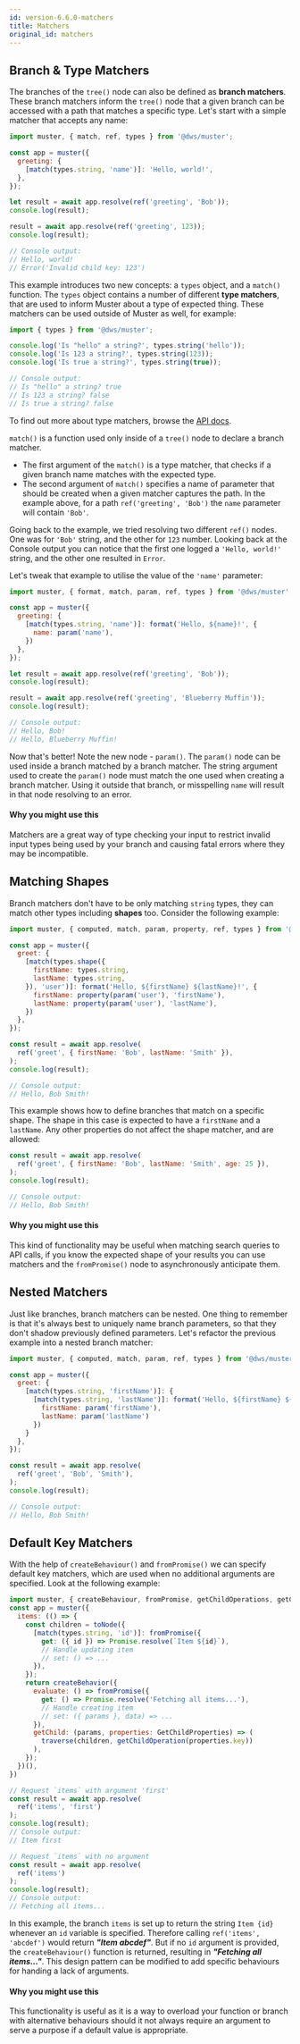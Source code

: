 ```yaml
---
id: version-6.6.0-matchers
title: Matchers
original_id: matchers
---
```

## Branch & Type Matchers
The branches of the `tree()` node can also be defined as **branch matchers**. These branch matchers inform the `tree()` node that a given branch can be accessed with a path that matches a specific type. Let's start with a simple matcher that accepts any name:
```javascript
import muster, { match, ref, types } from '@dws/muster';

const app = muster({
  greeting: {
    [match(types.string, 'name')]: 'Hello, world!',
  },
});

let result = await app.resolve(ref('greeting', 'Bob'));
console.log(result);

result = await app.resolve(ref('greeting', 123));
console.log(result);

// Console output:
// Hello, world!
// Error('Invalid child key: 123')
```
This example introduces two new concepts: a `types` object, and a `match()` function. The `types` object contains a number of different **type matchers**, that are used to inform Muster about a type of expected thing. These matchers can be used outside of Muster as well, for example:
```javascript
import { types } from '@dws/muster';

console.log('Is "hello" a string?', types.string('hello'));
console.log('Is 123 a string?', types.string(123));
console.log('Is true a string?', types.string(true));

// Console output:
// Is "hello" a string? true
// Is 123 a string? false
// Is true a string? false
```
To find out more about type matchers, browse the [API docs](/muster/api/latest/).

`match()` is a function used only inside of a `tree()` node to declare a branch matcher.
* The first argument of the `match()` is a type matcher, that checks if a given branch name matches with the expected type.
* The second argument of `match()` specifies a name of parameter that should be created when a given matcher captures the path. In the example above, for a path `ref('greeting', 'Bob')` the `name` parameter will contain `'Bob'`.

Going back to the example, we tried resolving two different `ref()` nodes. One was for `'Bob'` string, and the other for `123` number. Looking back at the Console output you can notice that the first one logged a `'Hello, world!'` string, and the other one resulted in `Error`.

Let's tweak that example to utilise the value of the `'name'` parameter:
```javascript
import muster, { format, match, param, ref, types } from '@dws/muster';

const app = muster({
  greeting: {
    [match(types.string, 'name')]: format('Hello, ${name}!', {
      name: param('name'),
    })
  },
});

let result = await app.resolve(ref('greeting', 'Bob'));
console.log(result);

result = await app.resolve(ref('greeting', 'Blueberry Muffin'));
console.log(result);

// Console output:
// Hello, Bob!
// Hello, Blueberry Muffin!
```
Now that's better! Note the new node - `param()`. The `param()` node can be used inside a branch matched by a branch matcher. The string argument used to create the `param()` node must match the one used when creating a branch matcher. Using it outside that branch, or misspelling `name` will result in that node resolving to an error.

#### Why you might use this
Matchers are a great way of type checking your input to restrict invalid input types being used by your branch and causing fatal errors where they may be incompatible.

## Matching Shapes
Branch matchers don't have to be only matching `string` types, they can match other types including **shapes** too. Consider the following example:
```javascript
import muster, { computed, match, param, property, ref, types } from '@dws/muster';

const app = muster({
  greet: {
    [match(types.shape({
      firstName: types.string,
      lastName: types.string,
    }), 'user')]: format('Hello, ${firstName} ${lastName}!', {
      firstName: property(param('user'), 'firstName'),
      lastName: property(param('user'), 'lastName'),
    })
  },
});

const result = await app.resolve(
  ref('greet', { firstName: 'Bob', lastName: 'Smith' }),
);
console.log(result);

// Console output:
// Hello, Bob Smith!
```
This example shows how to define branches that match on a specific shape. The shape in this case is expected to have a `firstName` and a `lastName`. Any other properties do not affect the shape matcher, and are allowed:
```javascript
const result = await app.resolve(
  ref('greet', { firstName: 'Bob', lastName: 'Smith', age: 25 }),
);
console.log(result);

// Console output:
// Hello, Bob Smith!
```
#### Why you might use this
This kind of functionality may be useful when matching search queries to API calls, if you know the expected shape of your results you can use matchers and the `fromPromise()` node to asynchronously anticipate them.

## Nested Matchers
Just like branches, branch matchers can be nested. One thing to remember is that it's always best to uniquely name branch parameters, so that they don't shadow previously defined parameters. Let's refactor the previous example into a nested branch matcher:
```javascript
import muster, { computed, match, param, ref, types } from '@dws/muster';

const app = muster({
  greet: {
    [match(types.string, 'firstName')]: {
      [match(types.string, 'lastName')]: format('Hello, ${firstName} ${lastName}', {
        firstName: param('firstName'),
        lastName: param('lastName')
      })
    }
  },
});

const result = await app.resolve(
  ref('greet', 'Bob', 'Smith'),
);
console.log(result);

// Console output:
// Hello, Bob Smith!
```

## Default Key Matchers

With the help of `createBehaviour()` and `fromPromise()` we can specify default key matchers, which are used when no additional arguments are specified. Look at the following example:
```javascript
import muster, { createBehaviour, fromPromise, getChildOperations, getChildProperties, match, toNode, traverse}
const app = muster({
  items: (() => {
    const children = toNode({
      [match(types.string, 'id')]: fromPromise({
        get: ({ id }) => Promise.resolve(`Item ${id}`),
        // Handle updating item
        // set: () => ...
      }),
    });
    return createBehavior({
      evaluate: () => fromPromise({
        get: () => Promise.resolve('Fetching all items...'),
        // Handle creating item
        // set: ({ params }, data) => ...
      }),
      getChild: (params, properties: GetChildProperties) => (
        traverse(children, getChildOperation(properties.key))
      ),
    });
  })(),
})

// Request `items` with argument 'first'
const result = await app.resolve(
  ref('items', 'first')
);
console.log(result);
// Console output:
// Item first

// Request `items` with no argument
const result = await app.resolve(
  ref('items')
);
console.log(result);
// Console output:
// Fetching all items...
```

In this example, the branch `items` is set up to return the string `Item {id}` whenever an `id` variable is specified. Therefore calling `ref('items', 'abcdef')` would return ***"Item abcdef"***. But if no `id` argument is provided, the `createBehaviour()` function is returned, resulting in ***"Fetching all items..."***. This design pattern can be modified to add specific behaviours for handing a lack of arguments.

#### Why you might use this
This functionality is useful as it is a way to overload your function or branch with alternative behaviours should it not always require an argument to serve a purpose if a default value is appropriate.